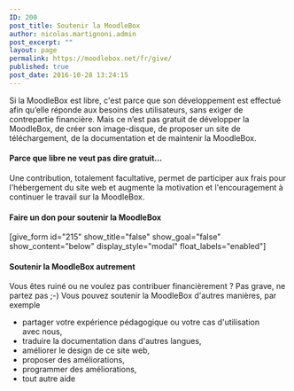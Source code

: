 ```yaml
---
ID: 200
post_title: Soutenir la MoodleBox
author: nicolas.martignoni.admin
post_excerpt: ""
layout: page
permalink: https://moodlebox.net/fr/give/
published: true
post_date: 2016-10-28 13:24:15
---
```

Si la MoodleBox est libre, c'est parce que son développement est effectué afin qu’elle réponde aux besoins des utilisateurs, sans exiger de contrepartie financière. Mais ce n’est pas gratuit de développer la MoodleBox, de créer son image-disque, de proposer un site de téléchargement, de la documentation et de maintenir la MoodleBox.
<h4>Parce que libre ne veut pas dire gratuit…</h4>
Une contribution, totalement facultative, permet de participer aux frais pour l'hébergement du site web et augmente la motivation et l'encouragement à continuer le travail sur la MoodleBox.
<h4>Faire un don pour soutenir la MoodleBox</h4>
[give_form id="215" show_title="false" show_goal="false" show_content="below" display_style="modal" float_labels="enabled"]
<h4>Soutenir la MoodleBox autrement</h4>
Vous êtes ruiné ou ne voulez pas contribuer financièrement ? Pas grave, ne partez pas ;-) Vous pouvez soutenir la MoodleBox d'autres manières, par exemple
<ul>
 	<li>partager votre expérience pédagogique ou votre cas d'utilisation avec nous,</li>
 	<li>traduire la documentation dans d'autres langues,</li>
 	<li>améliorer le design de ce site web,</li>
 	<li>proposer des améliorations,</li>
 	<li>programmer des améliorations,</li>
 	<li>tout autre aide</li>
</ul>